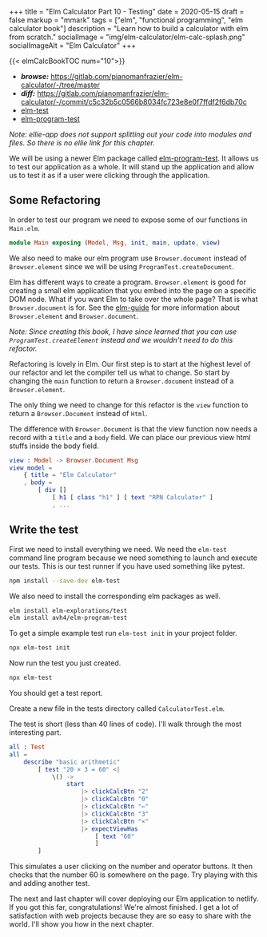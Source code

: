 +++
title = "Elm Calculator Part 10 - Testing"
date = 2020-05-15
draft = false
markup = "mmark"
tags = ["elm", "functional programming", "elm calculator book"]
description = "Learn how to build a calculator with elm from scratch."
socialImage = "img/elm-calculator/elm-calc-splash.png"
socialImageAlt = "Elm Calculator"
+++

{{< elmCalcBookTOC num="10">}}

- ***browse:*** <https://gitlab.com/pianomanfrazier/elm-calculator/-/tree/master>
- ***diff:*** <https://gitlab.com/pianomanfrazier/elm-calculator/-/commit/c5c32b5c0566b8034fc723e8e0f7ffdf2f6db70c>
- [elm-test](https://package.elm-lang.org/packages/elm-explorations/test/latest)
- [elm-program-test](https://package.elm-lang.org/packages/avh4/elm-program-test/latest)

*Note: ellie-app does not support splitting out your code into modules and files. So there is no ellie link for this chapter.*

We will be using a newer Elm package called [elm-program-test](https://package.elm-lang.org/packages/avh4/elm-program-test/latest/). It allows us to test our application as a whole. It will stand up the application and allow us to test it as if a user were clicking through the application.

## Some Refactoring

In order to test our program we need to expose some of our functions in `Main.elm`.

```elm
module Main exposing (Model, Msg, init, main, update, view)
```

We also need to make our elm program use `Browser.document` instead of `Browser.element` since we will be using `ProgramTest.createDocument`.

Elm has different ways to create a program. `Browser.element` is good for creating a small elm application that you embed into the page on a specific DOM node. What if you want Elm to take over the whole page? That is what `Browser.document` is for. See the [elm-guide](https://guide.elm-lang.org/webapps/) for more information about `Browser.element` and `Browser.document`.

*Note: Since creating this book, I have since learned that you can use `ProgramTest.createElement` instead and we wouldn't need to do this refactor.*

Refactoring is lovely in Elm. Our first step is to start at the highest level of our refactor and let the compiler tell us what to change. So start by changing the `main` function to return a `Browser.document` instead of a `Browser.element`.

The only thing we need to change for this refactor is the `view` function to return a `Browser.Document` instead of `Html`.

The difference with `Browser.Document` is that the view function now needs a record with a `title` and a `body` field. We can place our previous view html stuffs inside the body field.

```elm
view : Model -> Browser.Document Msg
view model =
    { title = "Elm Calculator"
    , body =
        [ div []
            [ h1 [ class "h1" ] [ text "RPN Calculator" ]
            , ...
```

## Write the test

First we need to install everything we need. We need the `elm-test` command line program because we need something to launch and execute our tests. This is our test runner if you have used something like pytest.

```bash
npm install --save-dev elm-test
```

We also need to install the corresponding elm packages as well.

```bash
elm install elm-explorations/test
elm install avh4/elm-program-test
```

To get a simple example test run `elm-test init` in your project folder.

```bash
npx elm-test init
```

Now run the test you just created.

```bash
npx elm-test
```

You should get a test report.

Create a new file in the tests directory called `CalculatorTest.elm`.

The test is short (less than 40 lines of code). I'll walk through the most interesting part.

```elm
all : Test
all =
    describe "basic arithmetic"
        [ test "20 × 3 = 60" <|
            \() ->
                start
                    |> clickCalcBtn "2"
                    |> clickCalcBtn "0"
                    |> clickCalcBtn "←"
                    |> clickCalcBtn "3"
                    |> clickCalcBtn "×"
                    |> expectViewHas
                        [ text "60"
                        ]
        ]
```

This simulates a user clicking on the number and operator buttons. It then checks that the number 60 is somewhere on the page. Try playing with this and adding another test.

The next and last chapter will cover deploying our Elm application to netlify. If you got this far, congratulations! We're almost finished. I get a lot of satisfaction with web projects because they are so easy to share with the world. I'll show you how in the next chapter.
